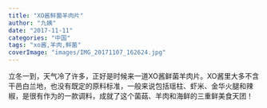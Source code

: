 ```yaml
---
title: "XO酱鲜菌羊肉片"
author: "九姨"
date: "2017-11-11"
categories: "中国"
tags: "xo酱,羊肉,鲜菌"
coverImage: "images/IMG_20171107_162624.jpg"
---
```


立冬一到，天气冷了许多，正好是时候来一道XO酱鲜菌羊肉片。XO酱里大多不含干邑白兰地，也没有既定的原料标准，一般来说包括瑶柱、虾米、金华火腿和辣椒，是很有作为的一款调料，成就了这个菌菇、羊肉和海鲜的三重鲜美食天团！
